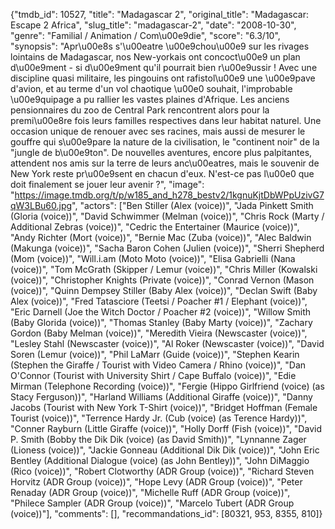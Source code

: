 {"tmdb_id": 10527, "title": "Madagascar 2", "original_title": "Madagascar: Escape 2 Africa", "slug_title": "madagascar-2", "date": "2008-10-30", "genre": "Familial / Animation / Com\u00e9die", "score": "6.3/10", "synopsis": "Apr\u00e8s s'\u00eatre \u00e9chou\u00e9 sur les rivages lointains de Madagascar, nos New-yorkais ont concoct\u00e9 un plan d\u00e9ment - si d\u00e9ment qu'il pourrait bien r\u00e9ussir ! Avec une discipline quasi militaire, les pingouins ont rafistol\u00e9 une \u00e9pave d'avion, et au terme d'un vol chaotique \u00e0 souhait, l'improbable \u00e9quipage a pu rallier les vastes plaines d'Afrique. Les anciens pensionnaires du zoo de Central Park rencontrent alors pour la premi\u00e8re fois leurs familles respectives dans leur habitat naturel. Une occasion unique de renouer avec ses racines, mais aussi de mesurer le gouffre qui s\u00e9pare la nature de la civilisation, le \"continent noir\" de la \"jungle de b\u00e9ton\". De nouvelles aventures, encore plus palpitantes, attendent nos amis sur la terre de leurs anc\u00eatres, mais le souvenir de New York reste pr\u00e9sent en chacun d'eux. N'est-ce pas l\u00e0 que doit finalement se jouer leur avenir ?", "image": "https://image.tmdb.org/t/p/w185_and_h278_bestv2/1kgnuKjtDbWPpUzivG7qW3LBu60.jpg", "actors": ["Ben Stiller (Alex (voice))", "Jada Pinkett Smith (Gloria (voice))", "David Schwimmer (Melman (voice))", "Chris Rock (Marty / Additional Zebras (voice))", "Cedric the Entertainer (Maurice (voice))", "Andy Richter (Mort (voice))", "Bernie Mac (Zuba (voice))", "Alec Baldwin (Makunga (voice))", "Sacha Baron Cohen (Julien (voice))", "Sherri Shepherd (Mom (voice))", "Will.i.am (Moto Moto (voice))", "Elisa Gabrielli (Nana (voice))", "Tom McGrath (Skipper / Lemur (voice))", "Chris Miller (Kowalski (voice))", "Christopher Knights (Private (voice))", "Conrad Vernon (Mason (voice))", "Quinn Dempsey Stiller (Baby Alex (voice))", "Declan Swift (Baby Alex (voice))", "Fred Tatasciore (Teetsi / Poacher #1 / Elephant (voice))", "Eric Darnell (Joe the Witch Doctor / Poacher #2 (voice))", "Willow Smith (Baby Glorida (voice))", "Thomas Stanley (Baby Marty (voice))", "Zachary Gordon (Baby Melman (voice))", "Meredith Vieira (Newscaster (voice))", "Lesley Stahl (Newscaster (voice))", "Al Roker (Newscaster (voice))", "David Soren (Lemur (voice))", "Phil LaMarr (Guide (voice))", "Stephen Kearin (Stephen the Giraffe / Tourist with Video Camera / Rhino (voice))", "Dan O'Connor (Tourist with University Shirt / Cape Buffalo (voice))", "Edie Mirman (Telephone Recording (voice))", "Fergie (Hippo Girlfriend (voice) (as Stacy Ferguson))", "Harland Williams (Additional Giraffe (voice))", "Danny Jacobs (Tourist with New York T-Shirt (voice))", "Bridget Hoffman (Female Tourist (voice))", "Terrence Hardy Jr. (Cub (voice) (as Terence Hardy))", "Conner Rayburn (Little Giraffe (voice))", "Holly Dorff (Fish (voice))", "David P. Smith (Bobby the Dik Dik (voice) (as David Smith))", "Lynnanne Zager (Lioness (voice))", "Jackie Gonneau (Additional Dik Dik (voice))", "John Eric Bentley (Additional Dialogue (voice) (as John Bentley))", "John DiMaggio (Rico (voice))", "Robert Clotworthy (ADR Group (voice))", "Richard Steven Horvitz (ADR Group (voice))", "Hope Levy (ADR Group (voice))", "Peter Renaday (ADR Group (voice))", "Michelle Ruff (ADR Group (voice))", "Philece Sampler (ADR Group (voice))", "Marcelo Tubert (ADR Group (voice))"], "comments": [], "recommandations_id": [80321, 953, 8355, 810]}